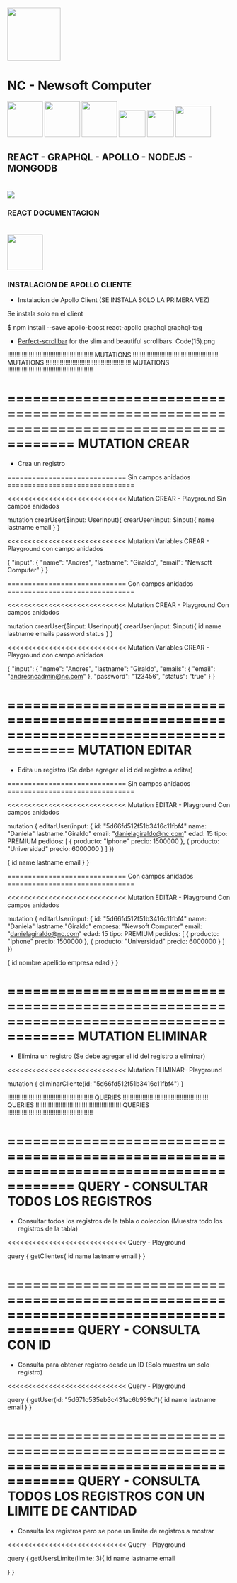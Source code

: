 
# [<img src="https://newsoftcomputer.com/images/NC/Imagotipo%20Verde%20Android.png" width="120" height="120" />](https://www.newsoftcomputer.com)

# NC - Newsoft Computer


[<img src="https://newsoftcomputer.com/images/tecnologias/React-GraphQL-Apollo.png" width="80" height="80" />](https://es.reactjs.org/docs/react-api.html)
[<img src="https://s3.amazonaws.com/creativetim_bucket/github/react.svg" width="80" height="80" />](https://www.creative-tim.com/product/material-dashboard-pro-react)
[<img src="https://s3.amazonaws.com/creativetim_bucket/github/html.png" width="80" height="80" />](https://www.creative-tim.com/product/material-dashboard-pro)
[<img src="https://s3.amazonaws.com/creativetim_bucket/github/vuejs.png" width="60" height="60" />](https://www.creative-tim.com/product/vue-material-dashboard-pro)
[<img src="https://s3.amazonaws.com/creativetim_bucket/github/angular.png" width="60" height="60" />](https://www.creative-tim.com/product/material-dashboard-pro-angular2)
[<img src="https://newsoftcomputer.com/images/tecnologias/mongodb-logo.png" width="80" height="70" />](https://es.reactjs.org/docs/react-api.html)

## REACT - GRAPHQL - APOLLO - NODEJS - MONGODB



# [<img src="https://newsoftcomputer.com/images/tecnologias/Code%2815%29.png"  />](https://es.reactjs.org/docs/react-api.html)
### REACT DOCUMENTACION



# [<img src="https://newsoftcomputer.com/images/tecnologias/React-GraphQL-Apollo.png" width="80" height="80" />](https://es.reactjs.org/docs/react-api.html)
### INSTALACION DE APOLLO CLIENTE

+ Instalacion de Apollo Client (SE INSTALA SOLO LA PRIMERA VEZ)

Se instala solo en el client

$ npm install --save apollo-boost react-apollo graphql graphql-tag


+ [Perfect-scrollbar](https://github.com/utatti/perfect-scrollbar) for the slim and beautiful scrollbars.
Code(15).png


!!!!!!!!!!!!!!!!!!!!!!!!!!!!!!!!!!!!!!!!!!!!!!!! MUTATIONS !!!!!!!!!!!!!!!!!!!!!!!!!!!!!!!!!!!!!!!!!!!!!!!!
MUTATIONS
!!!!!!!!!!!!!!!!!!!!!!!!!!!!!!!!!!!!!!!!!!!!!!!! MUTATIONS !!!!!!!!!!!!!!!!!!!!!!!!!!!!!!!!!!!!!!!!!!!!!!!!


======================================================================================
MUTATION CREAR
======================================================================================

 - Crea un registro

============================= Sin campos anidados ===============================

<<<<<<<<<<<<<<<<<<<<<<<<<<<<<
Mutation CREAR - Playground
Sin campos anidados
>>>>>>>>>>>>>>>>>>>>>>>>>>>>>

mutation crearUser($input: UserInput){
  crearUser(input: $input){
    name
    lastname
    email
  }
}


<<<<<<<<<<<<<<<<<<<<<<<<<<<<<
Mutation Variables CREAR - Playground
con campo anidados
>>>>>>>>>>>>>>>>>>>>>>>>>>>>>
{
  "input": {
    "name": "Andres",
    "lastname": "Giraldo",
    "email": "Newsoft Computer"
  }
}




============================= Con campos anidados ===============================

<<<<<<<<<<<<<<<<<<<<<<<<<<<<<
Mutation CREAR - Playground
Con campos anidados
>>>>>>>>>>>>>>>>>>>>>>>>>>>>>

mutation crearUser($input: UserInput){
  crearUser(input: $input){
    id
    name
    lastname
    emails
    password
    status
  }
}


<<<<<<<<<<<<<<<<<<<<<<<<<<<<<
Mutation Variables CREAR - Playground
con campo anidados
>>>>>>>>>>>>>>>>>>>>>>>>>>>>>
{
  "input": {
    "name": "Andres",
    "lastname": "Giraldo",
    "emails": {
      "email": "andresncadmin@nc.com"
    },
    "password": "123456",
    "status": "true"
  }
}





======================================================================================
MUTATION EDITAR
======================================================================================

- Edita un registro (Se debe agregar el id del registro a editar)

============================= Sin campos anidados ===============================

<<<<<<<<<<<<<<<<<<<<<<<<<<<<<
Mutation EDITAR - Playground
Con campos anidados
>>>>>>>>>>>>>>>>>>>>>>>>>>>>>
mutation {
  editarUser(input: {
    id: "5d66fd512f51b3416c11fbf4"
    name: "Daniela"
    lastname:"Giraldo"
    email: "danielagiraldo@nc.com"
    edad: 15
    tipo: PREMIUM
    pedidos: [
      {
        producto: "Iphone"
        precio: 1500000
      },
      {
        producto: "Universidad"
        precio: 6000000
      }
    ]
  })
  
   {
    id
    name
    lastname
    email
  }
}



============================= Con campos anidados ===============================

<<<<<<<<<<<<<<<<<<<<<<<<<<<<<
Mutation EDITAR - Playground
Con campos anidados
>>>>>>>>>>>>>>>>>>>>>>>>>>>>>
mutation {
  editarUser(input: {
    id: "5d66fd512f51b3416c11fbf4"
    name: "Daniela"
    lastname:"Giraldo"
    empresa: "Newsoft Computer"
    email: "danielagiraldo@nc.com"
    edad: 15
    tipo: PREMIUM
    pedidos: [
      {
        producto: "Iphone"
        precio: 1500000
      },
      {
        producto: "Universidad"
        precio: 6000000
      }
    ]
  })
  
   {
    id
    nombre
    apellido
    empresa
    edad
  }
}




======================================================================================
MUTATION ELIMINAR
======================================================================================

- Elimina un registro (Se debe agregar el id del registro a eliminar)

<<<<<<<<<<<<<<<<<<<<<<<<<<<<<
Mutation ELIMINAR- Playground
>>>>>>>>>>>>>>>>>>>>>>>>>>>>>
mutation {
  eliminarCliente(id: "5d66fd512f51b3416c11fbf4")
}
















!!!!!!!!!!!!!!!!!!!!!!!!!!!!!!!!!!!!!!!!!!!!!!!! QUERIES !!!!!!!!!!!!!!!!!!!!!!!!!!!!!!!!!!!!!!!!!!!!!!!!
QUERIES
!!!!!!!!!!!!!!!!!!!!!!!!!!!!!!!!!!!!!!!!!!!!!!!! QUERIES !!!!!!!!!!!!!!!!!!!!!!!!!!!!!!!!!!!!!!!!!!!!!!!!


======================================================================================
QUERY - CONSULTAR TODOS LOS REGISTROS
======================================================================================

- Consultar todos los registros de la tabla o coleccion (Muestra todo los registros de la tabla)

<<<<<<<<<<<<<<<<<<<<<<<<<<<<<
Query - Playground
>>>>>>>>>>>>>>>>>>>>>>>>>>>>>
query {
  getClientes{
    id
    name
    lastname
    email
  }
}

======================================================================================
QUERY - CONSULTA CON ID
======================================================================================

- Consulta para obtener registro desde un ID (Solo muestra un solo registro)

<<<<<<<<<<<<<<<<<<<<<<<<<<<<<
Query - Playground
>>>>>>>>>>>>>>>>>>>>>>>>>>>>>
query {
  getUser(id: "5d671c535eb3c431ac6b939d"){
    id
    name
    lastname
    email
  }
}

======================================================================================
QUERY - CONSULTA TODOS LOS REGISTROS CON UN LIMITE DE CANTIDAD
======================================================================================

- Consulta los registros pero se pone un limite de registros a mostrar

<<<<<<<<<<<<<<<<<<<<<<<<<<<<<
Query - Playground
>>>>>>>>>>>>>>>>>>>>>>>>>>>>>
query {
  getUsersLimite(limite: 3){
    id
    name
    lastname
    email
    
  }
}